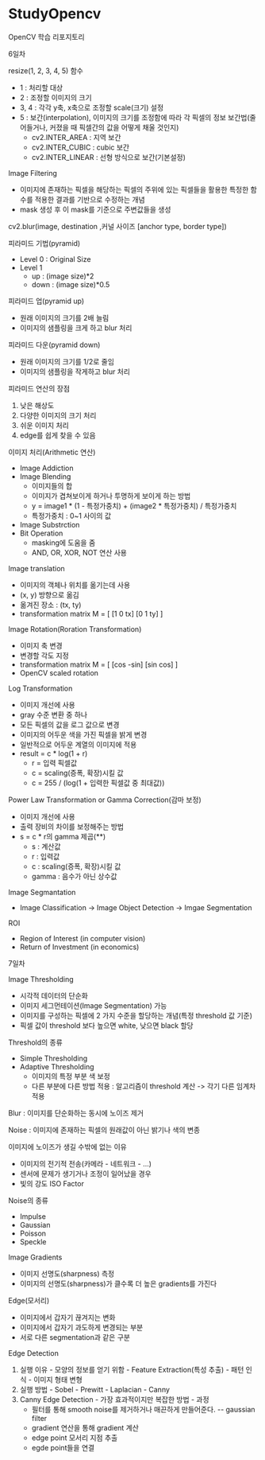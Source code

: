 # StudyOpencv
OpenCV 학습 리포지토리 

	
6일차

resize(1, 2, 3, 4, 5) 함수
  - 1 : 처리할 대상
  - 2 : 조정할 이미지의 크기
  - 3, 4 : 각각 y축, x축으로 조정할 scale(크기) 설정
  - 5 : 보간(interpolation), 이미지의 크기를 조정함에 따라 각 픽셀의 정보 보간법(줄어들거나, 커졌을 때 픽셀간의 값을 어떻게 채울 것인지)
      - cv2.INTER_AREA : 지역 보간
      - cv2.INTER_CUBIC : cubic 보간
      - cv2.INTER_LINEAR : 선형 방식으로 보간(기본설정)
 
Image Filtering
  - 이미지에 존재하는 픽셀을 해당하는 픽셀의 주위에 있는 픽셀들을 활용한 특정한 함수를 적용한 결과를 기반으로 수정하는 개념
  - mask 생성 후 이 mask를 기준으로 주변값들을 생성

 cv2.blur(image, destination ,커널 사이즈 [anchor type, border type])

 
피라미드 기법(pyramid)
  - Level 0 : Original Size
  - Level 1 
     - up : (image size)*2
     - down : (image size)*0.5

 
피라미드 업(pyramid up)
  - 원래 이미지의 크기를 2배 늘림
  - 이미지의 샘플링을 크게 하고 blur 처리


피라미드 다운(pyramid down)
  - 원래 이미지의 크기를 1/2로 줄임
  - 이미지의 샘플링을 작게하고 blur 처리

 
피라미드 연산의 장점
  1. 낮은 해상도
  2. 다양한 이미지의 크기 처리 
  3. 쉬운 이미지 처리
  4. edge를 쉽게 찾을 수 있음

이미지 처리(Arithmetic 연산)
  - Image Addiction
  - Image Blending
     - 이미지들의 합
     - 이미지가 겹쳐보이게 하거나 투명하게 보이게 하는 방법
     - y = image1 * (1 - 특정가중치) + (image2 *  특정가중치) / 특정가중치
     - 특정가중치 : 0~1 사이의 값
  - Image Substrction
  - Bit Operation
     - masking에 도움을 줌
     - AND, OR, XOR, NOT 연산 사용

 Image translation
  - 이미지의 객체나 위치를 옮기는데 사용
  - (x, y) 방향으로 옮김
  - 옮겨진 장소 : (tx, ty)
  - transformation matrix M = [ [1 0 tx] [0 1 ty] ]

 

Image Rotation(Roration Transformation)
  - 이미지 축 변경
  - 변경할 각도 지정
  - transformation matrix M = [ [cos -sin] [sin cos] ]
  - OpenCV scaled rotation

 Log Transformation
  - 이미지 개선에 사용
  - gray 수준 변환 중 하나
  - 모든 픽셀의 값을 로그 값으로 변경
  - 이미지의 어두운 색을 가진 픽셀을 밝게 변경
  - 일반적으로 어두운 계열의 이미지에 적용
  - result = c * log(1 + r)
     - r = 입력 픽셀값
     - c = scaling(증폭, 확장)시킬 값
     - c = 255 / (log(1 + 입력한 픽셀값 중 최대값))

Power Law Transformation or Gamma Correction(감마 보정)
  - 이미지 개선에 사용
  - 출력 장비의 차이를 보정해주는 방법
  - s = c * r의 gamma 제곱(**)
     - s : 계산값
     - r : 입력값
     - c : scaling(증폭, 확장)시킬 값
     - gamma : 음수가 아닌 상수값

 Image Segmantation
  - Image Classification -> Image Object Detection -> Imgae Segmentation

 ROI
  - Region of Interest (in computer vision)
  - Return of Investment (in economics)

7일차

Image Thresholding
  - 시각적 데이터의 단순화
  - 이미지 세그먼테이션(Image Segmentation) 가능
  - 이미지를 구성하는 픽셀에 2 가지 수준을 할당하는 개념(특정 threshold 값 기준)
  - 픽셀 값이 threshold 보다 높으면 white, 낮으면 black 할당

Threshold의 종류
  - Simple Thresholding
  - Adaptive Thresholding
    - 이미지의 특정 부분 색 보정
    - 다른 부분에 다른 방법 적용
       : 알고리즘이 threshold 계산 -> 각기 다른 임계차 적용

Blur
 : 이미지를 단순화하는 동시에 노이즈 제거
 
Noise
 : 이미지에 존재하는 픽셀의 원래값이 아닌 밝기나 색의 변종
 
이미지에 노이즈가 생길 수밖에 없는 이유
  - 이미지의 전기적 전송(카메라 - 네트워크 - ...)
  - 센서에 문제가 생기거나 조정이 일어났을 경우
  - 빛의 강도 ISO Factor

Noise의 종류
  - Impulse
  - Gaussian
  - Poisson
  - Speckle

Image Gradients
  - 이미지 선명도(sharpness) 측정
  - 이미지의 선명도(sharpness)가 클수록 더 높은 gradients를 가진다

Edge(모서리)
  - 이미지에서 갑자기 끊겨지는 변화
  - 이미지에서 갑자기 과도하게 변경되는 부분
  - 서로 다른 segmentation과 같은 구분

Edge Detection
  1) 실행 이유
    - 모양의 정보를 얻기 위함
    - Feature Extraction(특성 추출)
    - 패턴 인식
    - 이미지 형태 변형
  2) 실행 방법
    - Sobel
    - Prewitt
    - Laplacian
    - Canny
  3) Canny Edge Detection
    - 가장 효과적이지만 복잡한 방법
    - 과정
       - 필터를 통해 smooth noise를 제거하거나 매끈하게 만들어준다. -- gaussian filter
       - gradient 연산을 통해 gradient 계산
       - edge point 모서리 지점 추출
       - egde point들을 연결
